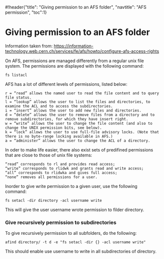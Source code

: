 #!header{"title": "Giving permission to an AFS folder", "navtitle": "AFS permission", "toc":1}
# Giving permission to an AFS folder

Information taken from: https://information-technology.web.cern.ch/services/fe/afs/howto/configure-afs-access-rights

On AFS, permissions are managed differently from a regular unix file system. The permissions are displayed with the following command: 

	fs listacl

AFS has a lot of different levels of permissions, listed below: 

	r = “read” allows the named user to read the file content and to query file status.
	l = “lookup” allows the user to list the files and directories, to examine the ACL and to access the subdirectories.
	i = “insert” allows the user to add new files and directories.
	d = “delete” allows the user to remove files from a directory and to remove subdirectories, for which they have insert right.
	w = “write” allows the user to change the file content (and also to change the UNIX permission bits, see below).
	k = “lock” allows the user to use full-file advisory locks. (Note that there is no byte-range locking available in AFS.)
	a = “administer” allows the user to change the ACL of a directory.

In oder to make life easier, there also exist sets of predifined permissions that are close to those of unix file systems: 

	“read” corresponds to rl and provides read access;
	“write” corresponds to rlidwk and grants read and write access;
	“all” corresponds to rlidwka and gives full access;
	“none” removes all permissions for a user.
	
Inorder to give write permission to a given user, use the following command: 

	fs setacl -dir directory -acl username write

This will give the user username wrote permission to filder directory. 


### Give recursively permission to subdirectories

To give recursively permission to all subfolders, do the following: 

	afind directory/ -t d -e "fs setacl -dir {} -acl username write"

This should enable use username to write in all subdirectories of directory.